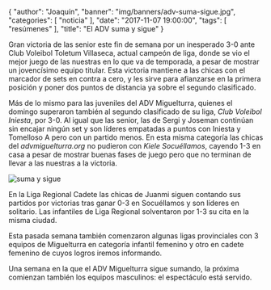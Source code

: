 {
  "author": "Joaquín",
  "banner": "img/banners/adv-suma-sigue.jpg",
  "categories": [
    "noticia"
  ],
  "date": "2017-11-07 19:00:00",
  "tags": [
    "resúmenes"
  ],
  "title": "El ADV suma y sigue"
}

Gran victoria de las senior este fin de semana por un inesperado 3-0
ante Club Voleibol Toletum Villaseca, actual campeón de liga, donde se
vio el mejor juego de las nuestras en lo que va de temporada, a pesar
de mostrar un jovencísimo equipo titular. Esta victoria mantiene a las
chicas con el marcador de sets en contra a cero, y les sirve para
afianzarse en la primera posición y poner dos puntos de distancia ya
sobre el segundo clasificado.

Más de lo mismo para las juveniles del ADV Miguelturra, quienes el
domingo superaron también al segundo clasificado de su liga, _Club
Voleibol Iniesta_, por 3-0. Al igual que las senior, las de Sergi y
Joseman continúan sin encajar ningún set y son líderes empatadas a
puntos con Iniesta y Tomelloso A pero con un partido menos. En esta
misma categoría las chicas del _advmiguelturra.org_ no pudieron con
_Kiele Socuéllamos_, cayendo 1-3 en casa a pesar de mostrar buenas fases
de juego pero que no terminan de llevar a las nuestras a la victoria.

![suma y sigue](../../../../../img/banners/adv-suma-sigue.jpg)

En la Liga Regional Cadete las chicas de Juanmi siguen contando sus
partidos por victorias tras ganar 0-3 en Socuéllamos y son líderes en
solitario. Las infantiles de Liga Regional solventaron por 1-3 su cita
en la misma ciudad.

Esta pasada semana también comenzaron algunas ligas provinciales con 3
equipos de Miguelturra en categoría infantil femenino y otro en cadete
femenino de cuyos logros iremos informando.

Una semana en la que el ADV Miguelturra sigue sumando, la próxima
comienzan también los equipos masculinos: el espectáculo está servido.

